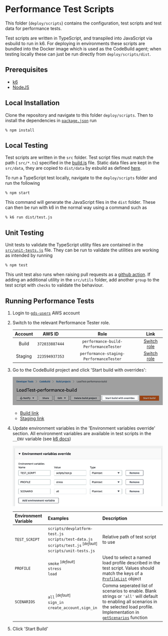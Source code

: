 # Performance Test Scripts

This folder (`deploy/scripts`) contains the configuration, test scripts and test data for performance tests.

Test scripts are written in TypeScript, and transpiled into JavaScript via esbuild to run in k6. For deploying in environments these scripts are bundled into the Docker image which is used as the CodeBuild agent; when testing locally these can just be run directly from `deploy/scripts/dist`.

## Prerequisites

- [k6](https://k6.io/docs/getting-started/installation)
- [NodeJS](https://nodejs.org/en/download/)

## Local Installation
Clone the repository and navigate to this folder `deploy/scripts`. Then to install the dependencies in [`package.json`](package.json) run

```console
% npm install
```

## Local Testing
Test scripts are written in the `src` folder. Test script files must match the path ( `src/*.ts`) specified in the [build.js](build.js#L7) file. Static data files are kept in the `src/data`, they are copied to `dist/data` by esbuild as defined [here](build.js#L18-L25).

To run a TypeScript test locally, navigate to the `deploy/scripts` folder and run the following

```console
% npm start
```
This command will generate the JavaScript files in the `dist` folder. These can then be run with k6 in the normal way using a command such as

```console
% k6 run dist/test.js
```

## Unit Testing
Unit tests to validate the TypeScript utility files are contained in the [`src/unit-tests.js`](src/unit-tests.ts) file. They can be run to validate the utilities are working as intended by running

```console
% npm test
```

This unit test also runs when raising pull requests as a [github action](../../.github/workflows/push.yml). If adding an additional utility in the `src/utils` folder, add another `group` to the test script with `checks` to validate the behaviour.

## Running Performance Tests
1. Login to [`gds-users`](https://gds-users.signin.aws.amazon.com/console) AWS account

2. Switch to the relevant Performance Tester role.

    |Account|AWS ID|Role|Link|
    |:-:|:-:|:-:|:-:|
    |Build|`372033887444`|`performance-build-PerformanceTester`|[Switch role](https://signin.aws.amazon.com/switchrole?roleName=performance-build-PerformanceTester&account=372033887444)|
    |Staging|`223594937353`|`performance-staging-PerformanceTester`|[Switch role](https://signin.aws.amazon.com/switchrole?roleName=performance-staging-PerformanceTester&account=223594937353)|

3. Go to the CodeBuild project and click 'Start build with overrides':

    !['Start build with overrides' button](docs/start-build-with-overrides.png)

    - [Build link](https://eu-west-2.console.aws.amazon.com/codesuite/codebuild/372033887444/projects/LoadTest-performance-build/builds/start?region=eu-west-2)
    - [Staging link](https://eu-west-2.console.aws.amazon.com/codesuite/codebuild/223594937353/projects/LoadTest-performance-build/builds/start?region=eu-west-2)

4. Update environment variables in the 'Environment variables override' section. All environment variables are available in test scripts in the `__ENV` variable (see [k6 docs](https://k6.io/docs/using-k6/environment-variables/))

    !['Environment variables override' section](docs/environment-variables-override.png)

    |Environment Variable|Examples|Description|
    |-|-|-|
    |`TEST_SCRIPT`|`scripts/devplatform-test.js`</br>`scripts/test-data.js`</br>`scripts/test.js`<sup> [_default_]</sup></br>`scripts/unit-tests.js`|Relative path of test script to use|
    |`PROFILE`|`smoke`<sup> [_default_]</sup></br>`stress`</br>`load`|Used to select a named load profile described in the test script. Values should match the keys of a [`ProfileList`](src/utils/config/load-profiles.ts#L4) object|
    |`SCENARIOS`|`all`<sup> [_default_]</sup></br>`sign_in`</br>`create_account,sign_in`|Comma seperated list of scenarios to enable. Blank strings or `'all'` will default to enabling all scenarios in the selected load profile. Implementation in [`getScenarios`](src/utils/config/load-profiles.ts#L27-L36) function|

5. Click 'Start Build'

